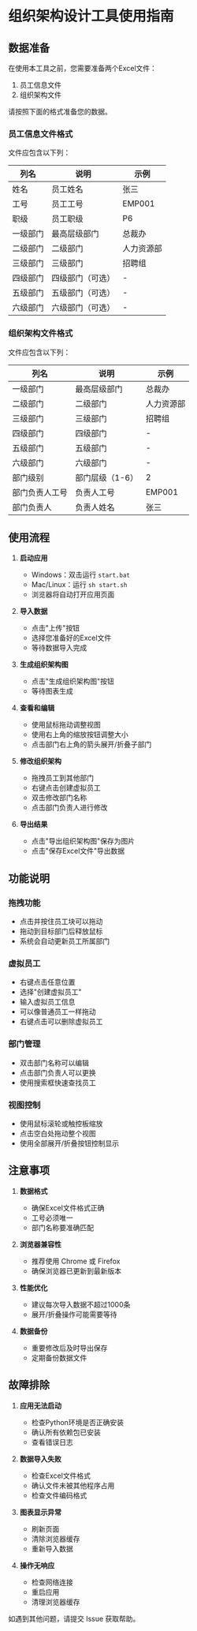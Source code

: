 # 组织架构设计工具使用指南

## 数据准备

在使用本工具之前，您需要准备两个Excel文件：

1. 员工信息文件
2. 组织架构文件

请按照下面的格式准备您的数据。

### 员工信息文件格式

文件应包含以下列：

| 列名 | 说明 | 示例 |
|-----|------|------|
| 姓名 | 员工姓名 | 张三 |
| 工号 | 员工工号 | EMP001 |
| 职级 | 员工职级 | P6 |
| 一级部门 | 最高层级部门 | 总裁办 |
| 二级部门 | 二级部门 | 人力资源部 |
| 三级部门 | 三级部门 | 招聘组 |
| 四级部门 | 四级部门（可选） | - |
| 五级部门 | 五级部门（可选） | - |
| 六级部门 | 六级部门（可选） | - |

### 组织架构文件格式

文件应包含以下列：

| 列名 | 说明 | 示例 |
|-----|------|------|
| 一级部门 | 最高层级部门 | 总裁办 |
| 二级部门 | 二级部门 | 人力资源部 |
| 三级部门 | 三级部门 | 招聘组 |
| 四级部门 | 四级部门 | - |
| 五级部门 | 五级部门 | - |
| 六级部门 | 六级部门 | - |
| 部门级别 | 部门层级（1-6） | 2 |
| 部门负责人工号 | 负责人工号 | EMP001 |
| 部门负责人 | 负责人姓名 | 张三 |

## 使用流程

1. **启动应用**
   - Windows：双击运行 `start.bat`
   - Mac/Linux：运行 `sh start.sh`
   - 浏览器将自动打开应用页面

2. **导入数据**
   - 点击"上传"按钮
   - 选择您准备好的Excel文件
   - 等待数据导入完成

3. **生成组织架构图**
   - 点击"生成组织架构图"按钮
   - 等待图表生成

4. **查看和编辑**
   - 使用鼠标拖动调整视图
   - 使用右上角的缩放按钮调整大小
   - 点击部门右上角的箭头展开/折叠子部门

5. **修改组织架构**
   - 拖拽员工到其他部门
   - 右键点击创建虚拟员工
   - 双击修改部门名称
   - 点击部门负责人进行修改

6. **导出结果**
   - 点击"导出组织架构图"保存为图片
   - 点击"保存Excel文件"导出数据

## 功能说明

### 拖拽功能
- 点击并按住员工块可以拖动
- 拖动到目标部门后释放鼠标
- 系统会自动更新员工所属部门

### 虚拟员工
- 右键点击任意位置
- 选择"创建虚拟员工"
- 输入虚拟员工信息
- 可以像普通员工一样拖动
- 右键点击可以删除虚拟员工

### 部门管理
- 双击部门名称可以编辑
- 点击部门负责人可以更换
- 使用搜索框快速查找员工

### 视图控制
- 使用鼠标滚轮或触控板缩放
- 点击空白处拖动整个视图
- 使用全部展开/折叠按钮控制显示

## 注意事项

1. **数据格式**
   - 确保Excel文件格式正确
   - 工号必须唯一
   - 部门名称要准确匹配

2. **浏览器兼容性**
   - 推荐使用 Chrome 或 Firefox
   - 确保浏览器已更新到最新版本

3. **性能优化**
   - 建议每次导入数据不超过1000条
   - 展开/折叠操作可能需要等待

4. **数据备份**
   - 重要修改后及时导出保存
   - 定期备份数据文件

## 故障排除

1. **应用无法启动**
   - 检查Python环境是否正确安装
   - 确认所有依赖包已安装
   - 查看错误日志

2. **数据导入失败**
   - 检查Excel文件格式
   - 确认文件未被其他程序占用
   - 检查文件编码格式

3. **图表显示异常**
   - 刷新页面
   - 清除浏览器缓存
   - 重新导入数据

4. **操作无响应**
   - 检查网络连接
   - 重启应用
   - 清理浏览器缓存

如遇到其他问题，请提交 Issue 获取帮助。 